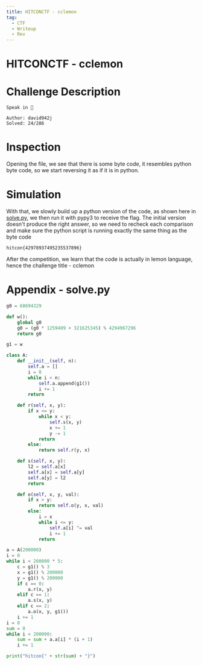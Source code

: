 ```yaml
---
title: HITCONCTF - cclemon
tag:
  - CTF
  - Writeup
  - Rev
---
```


# HITCONCTF - cclemon


# Challenge Description
```
Speak in 🍋

Author: david942j
Solved: 24/286
```
<!--more-->
# Inspection


Opening the file, we see that there is some byte code, it resembles python byte code, so we start reversing it as if it is in python.

# Simulation



With that, we slowly build up a python version of the code, as shown here in [solve.py](#appendix---solvepy), we then run it with pypy3 to receive the flag. The initial version doesn't produce the right answer, so we need to recheck each comparison and make sure the python script is running exactly the same thing as the byte code

`hitcon{42978937495235537896}`

After the competition, we learn that the code is actually in lemon language, hence the challenge title - cclemon

# Appendix - solve.py



```python
g0 = 68694329

def w():
    global g0
    g0 = (g0 * 1259409 + 321625345) % 4294967296
    return g0

g1 = w

class A:
    def __init__(self, n):
        self.a = []
        i = 0
        while i < n:
            self.a.append(g1())
            i += 1
        return

    def r(self, x, y):
        if x <= y:
            while x < y:
                self.s(x, y)
                x += 1
                y -= 1
            return
        else:
            return self.r(y, x)

    def s(self, x, y):
        l2 = self.a[x]
        self.a[x] = self.a[y]
        self.a[y] = l2
        return

    def o(self, x, y, val):
        if x > y:
            return self.o(y, x, val)
        else:
            i = x
            while i <= y:
                self.a[i] ^= val
                i += 1
            return

a = A(200000)
i = 0
while i < 200000 * 5:
    c = g1() % 3
    x = g1() % 200000
    y = g1() % 200000
    if c == 0:
        a.r(x, y)
    elif c == 1:
        a.s(x, y)
    elif c == 2:
        a.o(x, y, g1())
    i += 1
i = 0
sum = 0
while i < 200000:
    sum = sum + a.a[i] * (i + 1)
    i += 1

print("hitcon{" + str(sum) + "}")
```
